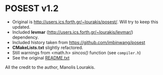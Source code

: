 # POSEST v1.2

* Original is http://users.ics.forth.gr/~lourakis/posest/. Will try to keep this updated.
* Included **levmar** (http://users.ics.forth.gr/~lourakis/levmar/) dependency.
* Included history taken from https://github.com/imbinwang/posest
* **CMakeLists.txt** slightly refactored.
* Still warnings from <math.h> _sincos()_ function (see `compiler.h`)
* See the original [README.txt](README.txt)

All the credit to the author, Manolis Lourakis.
